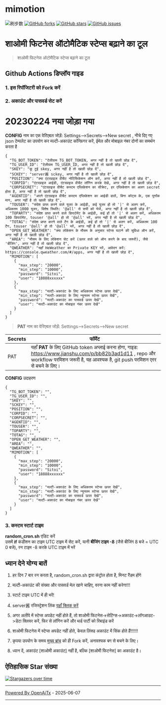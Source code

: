 # mimotion
![刷步数](https://github.com/xunichanghuan/mimotion-run/actions/workflows/run.yml/badge.svg)
[![GitHub forks](https://img.shields.io/github/forks/xunichanghuan/mimotion-run?style=flat-square)](https://github.com/xunichanghuan/mimotion-run/network)
[![GitHub stars](https://img.shields.io/github/stars/xunichanghuan/mimotion-run?style=flat-square)](https://github.com/xunichanghuan/mimotion-run/stargazers)
[![GitHub issues](https://img.shields.io/github/issues/xunichanghuan/mimotion-run?style=flat-square)](https://github.com/xunichanghuan/mimotion-run/issues)

# शाओमी फिटनेस ऑटोमैटिक स्टेप्स बढ़ाने का टूल

> शाओमी फिटनेस ऑटोमैटिक स्टेप्स बढ़ाने का टूल

## Github Actions डिप्लॉय गाइड

### 1. इस रिपॉजिटरी को Fork करें

### 2. अकाउंट और पासवर्ड सेट करें
# 20230224 नया जोड़ा गया
**CONFIG** नाम का एक वेरिएबल जोड़ें: Settings-->Secrets-->New secret , नीचे दिए गए json टेम्पलेट का उपयोग कर मल्टी-अकाउंट कॉन्फ़िगर करें, ईमेल और मोबाइल नंबर दोनों का समर्थन करता है
```
{
  "TG_BOT_TOKEN": "टेलीग्राम TG_BOT_TOKEN, अगर नहीं है तो खाली छोड़ दें",
  "TG_USER_ID": "टेलीग्राम TG_USER_ID, अगर नहीं है तो खाली छोड़ दें",
  "SKEY": "कू टुई skey, अगर नहीं है तो खाली छोड़ दें",
  "SCKEY": "server酱 sckey, अगर नहीं है तो खाली छोड़ दें",
  "POSITION": "क्या एंटरप्राइज वीचैट नोटिफिकेशन ऑन करें, अगर नहीं है तो खाली छोड़ दें",
  "CORPID": "एंटरप्राइज आईडी, एंटरप्राइज वीचैट लॉगिन करके देखें, अगर नहीं है तो खाली छोड़ दें",
  "CORPSECRET": "एंटरप्राइज वीचैट कस्टम एप्लिकेशन का सीक्रेट, हर एप्लिकेशन का अलग secret होता है, अगर नहीं है तो खाली छोड़ दें",
  "AGENTID": "अपने एंटरप्राइज वीचैट कस्टम एप्लिकेशन का आईडी डालें, बिना कोट्स के, एक पूर्णांक मान, अगर नहीं है तो खाली छोड़ दें",
  "TOUSER": "संदेश प्राप्त करने वाले यूजर के आईडी, कई यूजर हों तो '|' से अलग करें, अधिकतम 1000 यूजर, विशेष स्थिति: '@all' से सभी को भेजें, अगर नहीं है तो खाली छोड़ दें",
  "TOPARTY": "संदेश प्राप्त करने वाले डिपार्टमेंट के आईडी, कई हों तो '|' से अलग करें, अधिकतम 100 डिपार्टमेंट, touser '@all' हो तो '@all' भरें, अगर नहीं है तो खाली छोड़ दें",
  "TOTAG": "संदेश प्राप्त करने वाले टैग के आईडी, कई हों तो '|' से अलग करें, अधिकतम 100 टैग, touser '@all' हो तो '@all' भरें, अगर नहीं है तो खाली छोड़ दें",
  "OPEN_GET_WEATHER": "क्या लोकेशन के मौसम के अनुसार स्टेप्स घटाने की सुविधा ऑन करें, अगर नहीं है तो खाली छोड़ दें",
  "AREA": "मौसम के लिए लोकेशन सेट करें (ऊपर वाले को ऑन करने के बाद जरूरी), जैसे 'बीजिंग', अगर नहीं है तो खाली छोड़ दें",
  "QWEATHER": "यहाँ HeWeather का Private KEY भरें, आवेदन करें: https://console.qweather.com/#/apps, अगर नहीं है तो खाली छोड़ दें",
  "MIMOTION": [
    {
      "max_step": "20000",
      "min_step": "10000",
      "password": "Sitoi",
      "user": "18888xxxxxx"
    },
    {
      "max_step": "मल्टी-अकाउंट के लिए अधिकतम स्टेप्स ऊपर देखें",
      "min_step": "मल्टी-अकाउंट के लिए न्यूनतम स्टेप्स ऊपर देखें",
      "password": "मल्टी-अकाउंट का पासवर्ड ऊपर देखें",
      "user": "मल्टी-अकाउंट का मोबाइल नंबर ऊपर देखें"
    }
  ]
}
```
> **PAT** नाम का वेरिएबल जोड़ें: Settings-->Secrets-->New secret

| Secrets |  फॉर्मेट  |
| -------- | ----- |
| PAT |   यहाँ **PAT** के लिए GitHub token अप्लाई करना होगा, गाइड: https://www.jianshu.com/p/bb82b3ad1d11 , repo और workflow परमिशन जरूरी है, यह आवश्यक है, git push परमिशन एरर से बचने के लिए। |

**CONFIG** उदाहरण
```
{
  "TG_BOT_TOKEN": "",
  "TG_USER_ID": "",
  "SKEY": "",
  "SCKEY": "",
  "POSITION": "",
  "CORPID": "",
  "CORPSECRET": "",
  "AGENTID": "",
  "TOUSER": "",
  "TOPARTY": "",
  "TOTAG": "",
  "OPEN_GET_WEATHER": "",
  "AREA": "",
  "QWEATHER": "",
  "MIMOTION": [
    {
      "max_step": "20000",
      "min_step": "10000",
      "password": "Sitoi",
      "user": "18888xxxxxx"
    },
    {
      "max_step": "मल्टी-अकाउंट के लिए अधिकतम स्टेप्स ऊपर देखें",
      "min_step": "मल्टी-अकाउंट के लिए न्यूनतम स्टेप्स ऊपर देखें",
      "password": "मल्टी-अकाउंट का पासवर्ड ऊपर देखें",
      "user": "मल्टी-अकाउंट का मोबाइल नंबर ऊपर देखें"
    }
  ]
}
```

### 3. कस्टम स्टार्ट टाइम

**random_cron.sh** एडिट करें  
उसमें **if** कंडीशन का टाइम UTC टाइम में सेट करें, यानी **बीजिंग टाइम -8** (जैसे बीजिंग 8 बजे = UTC 0 बजे), रन टाइम -8 करके UTC टाइम में भरें



## ध्यान देने योग्य बातें

1. हर दिन 7 बार रन करता है, random_cron.sh द्वारा कंट्रोल होता है, मिनट रैंडम होंगे

2. मल्टी-अकाउंट की संख्या और पासवर्ड मेल खाने चाहिए, वरना काम नहीं करेगा!!!

3. स्टार्ट टाइम UTC में ही भरें!

4. server酱 रजिस्ट्रेशन लिंक [यहाँ क्लिक करें](https://sct.ftqq.com/)

5. अगर अलीपे में स्टेप्स अपडेट नहीं होते हैं, तो शाओमी फिटनेस->सेटिंग्स->अकाउंट->लॉगआउट->डेटा क्लियर करें, फिर से लॉगिन करें और थर्ड पार्टी को रिबाइंड करें

6. शाओमी फिटनेस में स्टेप्स अपडेट नहीं होते, केवल लिंक्ड अकाउंट में सिंक होते हैं!!!!!!

7. कृपया उपयोग के समय [मुख्य ब्रांच](https://github.com/xunichanghuan/mimotion-run/) को ही Fork करें, अनावश्यक बग से बचने के लिए।

8. ध्यान दें, अकाउंट [शाओमी अकाउंट] नहीं है, बल्कि [शाओमी फिटनेस] का अकाउंट है।

## ऐतिहासिक Star संख्या 

[![Stargazers over time](https://starchart.cc/xunichanghuan/mimotion-run.svg)](https://starchart.cc/xunichanghuan/mimotion-run)

---

[Powered By OpenAiTx](https://github.com/OpenAiTx/OpenAiTx) - 2025-06-07

---